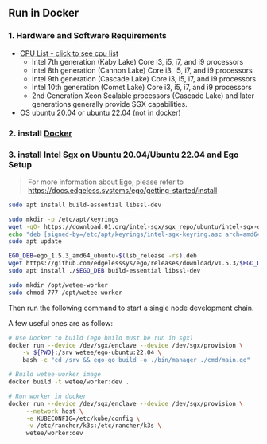 ## Run in Docker

### 1. Hardware and Software Requirements

- [CPU List - click to see cpu list](https://ark.intel.com/content/www/us/en/ark/search/featurefilter.html?productType=873&2_SoftwareGuardExtensions=Yes%20with%20Intel%C2%AE%20ME)
  - Intel 7th generation (Kaby Lake) Core i3, i5, i7, and i9 processors
  - Intel 8th generation (Cannon Lake) Core i3, i5, i7, and i9 processors
  - Intel 9th generation (Cascade Lake) Core i3, i5, i7, and i9 processors
  - Intel 10th generation (Comet Lake) Core i3, i5, i7, and i9 processors
  - 2nd Generation Xeon Scalable processors (Cascade Lake) and later generations generally provide SGX capabilities.
- OS ubuntu 20.04 or ubuntu 22.04 (not in docker)

### 2. install [Docker](https://docs.docker.com/get-docker/)

### 3. install Intel Sgx on Ubuntu 20.04/Ubuntu 22.04 and Ego Setup

> For more information about Ego, please refer to https://docs.edgeless.systems/ego/getting-started/install

```bash
sudo apt install build-essential libssl-dev

sudo mkdir -p /etc/apt/keyrings
wget -qO- https://download.01.org/intel-sgx/sgx_repo/ubuntu/intel-sgx-deb.key | sudo tee /etc/apt/keyrings/intel-sgx-keyring.asc > /dev/null
echo "deb [signed-by=/etc/apt/keyrings/intel-sgx-keyring.asc arch=amd64] https://download.01.org/intel-sgx/sgx_repo/ubuntu $(lsb_release -cs) main" | sudo tee /etc/apt/sources.list.d/intel-sgx.list
sudo apt update

EGO_DEB=ego_1.5.3_amd64_ubuntu-$(lsb_release -rs).deb
wget https://github.com/edgelesssys/ego/releases/download/v1.5.3/$EGO_DEB
sudo apt install ./$EGO_DEB build-essential libssl-dev

sudo mkdir /opt/wetee-worker
sudo chmod 777 /opt/wetee-worker
```

Then run the following command to start a single node development chain.

A few useful ones are as follow:

```bash
# Use Docker to build (ego build must be run in sgx)
docker run --device /dev/sgx/enclave --device /dev/sgx/provision \
    -v ${PWD}:/srv wetee/ego-ubuntu:22.04 \
    bash -c "cd /srv && ego-go build -o ./bin/manager ./cmd/main.go"

# Build wetee-worker image
docker build -t wetee/worker:dev .

# Run worker in docker
docker run --device /dev/sgx/enclave --device /dev/sgx/provision \
     --network host \
     -e KUBECONFIG=/etc/kube/config \
     -v /etc/rancher/k3s:/etc/rancher/k3s \
     wetee/worker:dev
```
